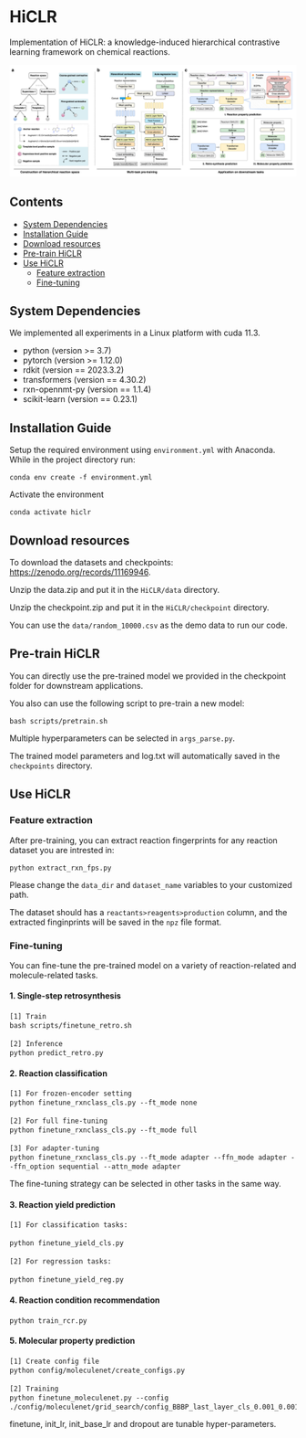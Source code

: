 # HiCLR
Implementation of HiCLR: a knowledge-induced hierarchical contrastive learning framework on chemical reactions.


<p align="center">
<img  src="framework.png"> 
</p>

## **Contents**

- [System Dependencies](#system-dependencies)
- [Installation Guide](#installation-guide)
- [Download resources](#download-resources)
- [Pre-train HiCLR](#pre-train-hiclr)
- [Use HiCLR](#use-hiclr)
    - [Feature extraction](#feature-extraction)
    - [Fine-tuning](#fine-tuning)


## **System Dependencies**
We implemented all experiments in a Linux platform with cuda 11.3.
* python (version >= 3.7) 
* pytorch (version >= 1.12.0) 
* rdkit (version == 2023.3.2)
* transformers (version == 4.30.2)
* rxn-opennmt-py (version == 1.1.4)
* scikit-learn (version == 0.23.1)

## **Installation Guide**
Setup the required environment using `environment.yml` with Anaconda. While in the project directory run:

    conda env create -f environment.yml

Activate the environment

    conda activate hiclr

## **Download resources**

To download the datasets and checkpoints: https://zenodo.org/records/11169946.

Unzip the data.zip and put it in the `HiCLR/data` directory.

Unzip the checkpoint.zip and put it in the `HiCLR/checkpoint` directory.

You can use the `data/random_10000.csv` as the demo data to run our code.

## **Pre-train HiCLR**

You can directly use the pre-trained model we provided in the checkpoint folder for downstream applications.

You also can use the following script to pre-train a new model:

```
bash scripts/pretrain.sh
```
Multiple hyperparameters can be selected in `args_parse.py`.

The trained model parameters and log.txt will automatically saved in the `checkpoints` directory.

## **Use HiCLR**

### Feature extraction

After pre-training, you can extract reaction fingerprints for any reaction dataset you are intrested in:
```
python extract_rxn_fps.py 
```
Please change the `data_dir` and `dataset_name` variables to your customized path.

The dataset should has a `reactants>reagents>production` column, and the extracted finginprints will be saved in the `npz` file format.

### Fine-tuning

You can fine-tune the pre-trained model on a variety of reaction-related and molecule-related tasks.


#### 1. Single-step retrosynthesis
```
[1] Train
bash scripts/finetune_retro.sh

[2] Inference
python predict_retro.py 
```

#### 2. Reaction classification
```
[1] For frozen-encoder setting
python finetune_rxnclass_cls.py --ft_mode none

[2] For full fine-tuning
python finetune_rxnclass_cls.py --ft_mode full

[3] For adapter-tuning
python finetune_rxnclass_cls.py --ft_mode adapter --ffn_mode adapter --ffn_option sequential --attn_mode adapter

```
The fine-tuning strategy can be selected in other tasks in the same way.

#### 3. Reaction yield prediction
```
[1] For classification tasks:

python finetune_yield_cls.py 

[2] For regression tasks:

python finetune_yield_reg.py 
```

#### 4. Reaction condition recommendation

```
python train_rcr.py
```

#### 5. Molecular property prediction
```
[1] Create config file
python config/moleculenet/create_configs.py

[2] Training
python finetune_moleculenet.py --config ./config/moleculenet/grid_search/config_BBBP_last_layer_cls_0.001_0.001_0.3.yaml
```
finetune, init_lr, init_base_lr and dropout are tunable hyper-parameters.

